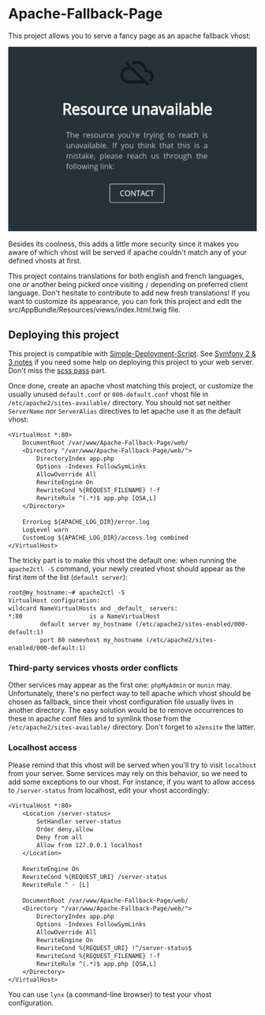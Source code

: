 # Apache-Fallback-Page

This project allows you to serve a fancy page as an apache fallback vhost:

![Apache Fallback Page](doc/screenshot.png)

Besides its coolness, this adds a little more security since it makes you aware of which vhost will be served if apache
couldn't match any of your defined vhosts at first.

This project contains translations for both english and french languages, one or another being picked once visiting `/`
depending on preferred client language. Don't hesitate to contribute to add new fresh translations!
If you want to customize its appearance, you can fork this project and edit the src/AppBundle/Resources/views/index.html.twig file.

## Deploying this project
This project is compatible with [Simple-Deployment-Script](https://github.com/chteuchteu/Simple-Deployment-Script). See 
[Symfony 2 & 3 notes](https://github.com/chteuchteu/Simple-Deployment-Script#symfony-2-and-3) if you need some help on
deploying this project to your web server. Don't miss the [scss pass](https://github.com/chteuchteu/Simple-Deployment-Script#scss-pass)
part.

Once done, create an apache vhost matching this project, or customize the usually unused `default.conf` or `000-default.conf`
vhost file in `/etc/apache2/sites-available/` directory. You should not set neither `ServerName` nor `ServerAlias` directives
to let apache use it as the default vhost:

	<VirtualHost *:80>
		DocumentRoot /var/www/Apache-Fallback-Page/web/
		<Directory "/var/www/Apache-Fallback-Page/web/">
			DirectoryIndex app.php
			Options -Indexes FollowSymLinks
			AllowOverride All
			RewriteEngine On
			RewriteCond %{REQUEST_FILENAME} !-f
			RewriteRule ^(.*)$ app.php [QSA,L]
		</Directory>

		ErrorLog ${APACHE_LOG_DIR}/error.log
		LogLevel warn
		CustomLog ${APACHE_LOG_DIR}/access.log combined
	</VirtualHost>

The tricky part is to make this vhost the default one: when running the `apache2ctl -S` command, your newly created vhost
should appear as the first item of the list (`default server`):

    root@my_hostname:~# apache2ctl -S
    VirtualHost configuration:
    wildcard NameVirtualHosts and _default_ servers:
    *:80                   is a NameVirtualHost
             default server my_hostname (/etc/apache2/sites-enabled/000-default:1)
             port 80 namevhost my_hostname (/etc/apache2/sites-enabled/000-default:1)

### Third-party services vhosts order conflicts
Other services may appear as the first one: `phpMyAdmin` or `munin` may. Unfortunately, there's no perfect way
to tell apache which vhost should be chosen as fallback, since their vhost configuration file usually lives in another
directory. The easy solution would be to remove occurrences to these in apache conf files and to symlink those from
the `/etc/apache2/sites-available/` directory. Don't forget to `a2ensite` the latter.

### Localhost access
Please remind that this vhost will be served when you'll try to visit `localhost` from your server. Some services may rely
on this behavior, so we need to add some exceptions to our vhost. For instance, if you want to allow access to `/server-status`
from localhost, edit your vhost accordingly:

	<VirtualHost *:80>
    	<Location /server-status>
    	    SetHandler server-status
    	    Order deny,allow
    	    Deny from all
    	    Allow from 127.0.0.1 localhost
    	</Location>
    
    	RewriteEngine On
    	RewriteCond %{REQUEST_URI} /server-status
    	RewriteRule ^ - [L]
    
    	DocumentRoot /var/www/Apache-Fallback-Page/web/
    	<Directory "/var/www/Apache-Fallback-Page/web/">
    		DirectoryIndex app.php
    		Options -Indexes FollowSymLinks
    		AllowOverride All
    		RewriteEngine On
    		RewriteCond %{REQUEST_URI} !^/server-status$
    		RewriteCond %{REQUEST_FILENAME} !-f
    		RewriteRule ^(.*)$ app.php [QSA,L]
    	</Directory>
    </VirtualHost>

You can use `lynx` (a command-line browser) to test your vhost configuration.
